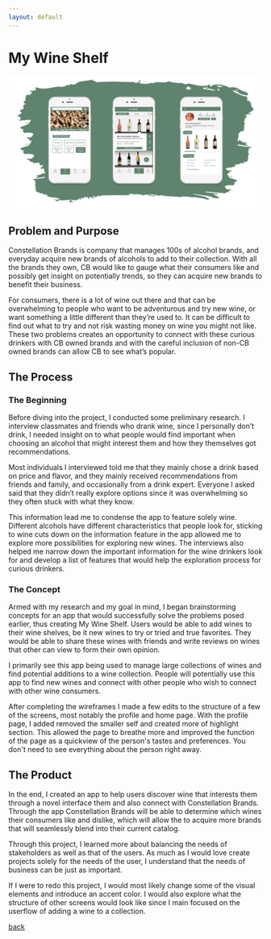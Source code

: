 ```yaml
---
layout: default
---
```


# My Wine Shelf
![Wine Shelf Logo](assets/wine.png)

## Problem and Purpose
Constellation Brands is company that manages 100s of alcohol brands, and everyday acquire new brands of alcohols to add to their collection. With all the brands they own, CB would like to gauge what their consumers like and possibly get insight on potentially trends, so they can acquire new brands to benefit their business.

For consumers, there is a lot of wine out there and that can be overwhelming to people who want to be adventurous and try new wine, or want something a little different than they’re used to. It can be difficult to find out what to try and not risk wasting money on wine you might not like.
These two problems creates an opportunity to connect with these curious drinkers with CB owned brands and with the careful inclusion of non-CB owned brands can allow CB to see what’s popular.

## The Process

### The Beginning
Before diving into the project, I conducted some preliminary research. I interview classmates and friends who drank wine, since I personally don’t drink, I needed insight on to what people would find important when choosing an alcohol that might interest them and how they themselves got recommendations.

​Most individuals I interviewed told me that they mainly chose a drink based on price and flavor, and they mainly received recommendations from friends and family, and occasionally from a drink expert. Everyone I asked said that they didn’t really explore options since it was overwhelming so they often stuck with what they know.

​This information lead me to condense the app to feature solely wine. Different alcohols have different characteristics that people look for, sticking to wine cuts down on the information feature in the app allowed me to explore more possibilities for exploring new wines. The interviews also helped me narrow down the important information for the wine drinkers look for and develop a list of features that would help the exploration process for curious drinkers.

### The Concept
Armed with my research and my goal in mind, I began brainstorming concepts for an app that would successfully solve the problems posed earlier, thus creating My Wine Shelf. Users would be able to add wines to their wine shelves, be it new wines to try or tried and true favorites. They would be able to share these wines with friends and write reviews on wines that other can view to form their own opinion.

​I primarily see this app being used to manage large collections of wines and find potential additions to a wine collection. People will potentially use this app to find new wines and connect with other people who wish to connect with other wine consumers.

​After completing the wireframes I made a few edits to the structure of a few of the screens, most notably the profile and home page. With the profile page, I added removed the smaller self and created more of highlight section. This allowed the page to breathe more and improved the function of the page as a quickview of the person's tastes and preferences. You don't need to see everything about the person right away.

## The Product
In the end, I created an app to help users discover wine that interests them through a novel interface them and also connect with Constellation Brands. Through the app Constellation Brands will be able to determine which wines their consumers like and dislike, which will allow the to acquire more brands that will seamlessly blend into their current catalog.

Through this project, I learned more about balancing the needs of stakeholders as well as that of the users. As much as I would love create projects solely for the needs of the user, I understand that the needs of business can be just as important.

If I were to redo this project, I would most likely change some of the visual elements and introduce an accent color. I would also explore what the structure of other screens would look like since I main focused on the userflow of adding a wine to a collection.

[back](./)